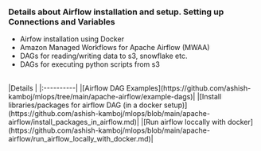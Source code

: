 ### Details about Airflow installation and setup. Setting up Connections and Variables
 - Airfow installation using Docker
 - Amazon Managed Workflows for Apache Airflow (MWAA)
 - DAGs for reading/writing data to s3, snowflake etc.
 - DAGs for executing python scripts from s3
 
 <br>
 |Details    |
 |:----------|
 |[Airflow DAG Examples](https://github.com/ashish-kamboj/mlops/tree/main/apache-airflow/example-dags)|
 |[Install libraries/packages for airflow DAG (in a docker setup)](https://github.com/ashish-kamboj/mlops/blob/main/apache-airflow/install_packages_in_airflow.md)|
 |[Run airflow loccally with docker](https://github.com/ashish-kamboj/mlops/blob/main/apache-airflow/run_airflow_locally_with_docker.md)|
